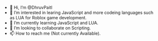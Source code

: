 - 👋 Hi, I’m @DhruvPaitl
- 👀 I’m interested in learing JavaScript and more codeing languages such as LUA for Roblox game development.
- 🌱 I’m currently learning JavaScript and LUA.
- 💞️ I’m looking to collaborate on Scripting.
- 📫 How to reach me (Not currently Available).

<!---
DhruvPaitl/DhruvPaitl is a ✨ special ✨ repository because its `README.md` (this file) appears on your GitHub profile.
You can click the Preview link to take a look at your changes.
--->
